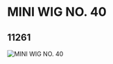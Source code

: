 # MINI WIG NO. 40
## 11261
![MINI WIG NO. 40](https://lc-www-live-s.legocdn.com/media/bricks/5/2/6037428.jpg)